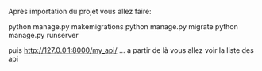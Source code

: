 Après importation du projet vous allez faire:

python manage.py makemigrations
python manage.py migrate
python manage.py runserver

puis http://127.0.0.1:8000/my_api/ ... a partir de là vous allez voir la liste des api
